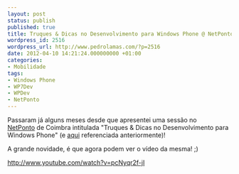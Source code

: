 ```yaml
---
layout: post
status: publish
published: true
title: Truques & Dicas no Desenvolvimento para Windows Phone @ NetPonto (Vídeo)
wordpress_id: 2516
wordpress_url: http://www.pedrolamas.com/?p=2516
date: 2012-04-10 14:21:24.000000000 +01:00
categories:
- Mobilidade
tags:
- Windows Phone
- WP7Dev
- WPDev
- NetPonto
---
```

Passaram já alguns meses desde que apresentei uma sessão no [NetPonto](http://netponto.org/) de Coimbra intitulada "Truques & Dicas no Desenvolvimento para Windows Phone" (e [aqui](/2011/11/24/truques-dicas-no-desenvolvimento-para-windows-phone-netponto/) referenciada anteriormente)!

A grande novidade, é que agora podem ver o vídeo da mesma! ;)

http://www.youtube.com/watch?v=pcNyqr2f-jI
